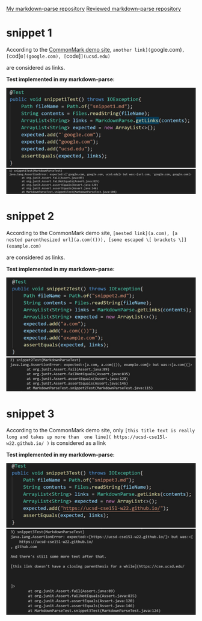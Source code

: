 [My markdown-parse repository](https://github.com/eunkjm/CSE15L-RoseateSpoonbill)</b>
[Reviewed markdown-parse repository](https://github.com/Shree-G/markdown-parse)

# snippet 1
According to the [CommonMark demo site](https://spec.commonmark.org/dingus/), 
`another link](`google.com)`, [`cod[e`](google.com), [`code]`](ucsd.edu)`

are considered as links.

**Test implemented in my markdown-parse:**

![image](snippet1.jpg)
![image](failedsnippet1.jpg)

# snippet 2
According to the CommonMark demo site,
`[nested link](a.com), [a nested parenthesized url](a.com(())), [some escaped \[ brackets \]](example.com)`

are considered as links.

**Test implemented in my markdown-parse:**

![image](snippet2.jpg)
![image](failedsnippet2.jpg)

# snippet 3
According to the CommonMark demo site, only
`[this title text is really long and takes up more than 
one line](
    https://ucsd-cse15l-w22.github.io/
)`
is considered as a link

**Test implemented in my markdown-parse:**

![image](snippet3.jpg)
![image](failedsnippet3.jpg)


